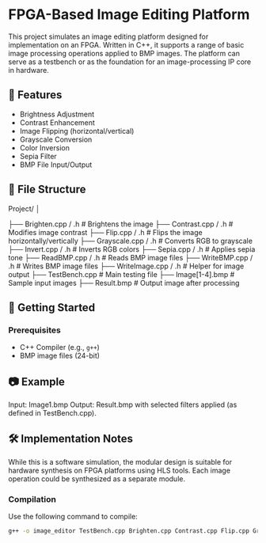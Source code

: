 # FPGA-Based Image Editing Platform

This project simulates an image editing platform designed for implementation on an FPGA. Written in C++, it supports a range of basic image processing operations applied to BMP images. The platform can serve as a testbench or as the foundation for an image-processing IP core in hardware.

## 🧰 Features

- Brightness Adjustment
- Contrast Enhancement
- Image Flipping (horizontal/vertical)
- Grayscale Conversion
- Color Inversion
- Sepia Filter
- BMP File Input/Output

## 📁 File Structure

Project/
│

├── Brighten.cpp / .h # Brightens the image
├── Contrast.cpp / .h # Modifies image contrast
├── Flip.cpp / .h # Flips the image horizontally/vertically
├── Grayscale.cpp / .h # Converts RGB to grayscale
├── Invert.cpp / .h # Inverts RGB colors
├── Sepia.cpp / .h # Applies sepia tone
├── ReadBMP.cpp / .h # Reads BMP image files
├── WriteBMP.cpp / .h # Writes BMP image files
├── WriteImage.cpp / .h # Helper for image output
├── TestBench.cpp # Main testing file
├── Image[1-4].bmp # Sample input images
├── Result.bmp # Output image after processing


## 🚀 Getting Started

### Prerequisites

- C++ Compiler (e.g., `g++`)
- BMP image files (24-bit)

## 📷 Example
Input: Image1.bmp
Output: Result.bmp with selected filters applied (as defined in TestBench.cpp).

## 🛠️ Implementation Notes
While this is a software simulation, the modular design is suitable for hardware synthesis on FPGA platforms using HLS tools. Each image operation could be synthesized as a separate module.

### Compilation

Use the following command to compile:

```bash
g++ -o image_editor TestBench.cpp Brighten.cpp Contrast.cpp Flip.cpp Grayscale.cpp Invert.cpp Sepia.cpp ReadBMP.cpp WriteBMP.cpp WriteImage.cpp
